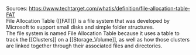 Sources:
https://www.techtarget.com/whatis/definition/file-allocation-table-FAT
\
File Allocation Table ([[FAT]]) is a file system that was developed by Microsoft to support small disks and simple folder structures. The file system is named File Allocation Table because it uses a table to track the [[Clusters]] on a [[Storage_Volume]], as well as how those clusters are linked together through their associated files and directories.
